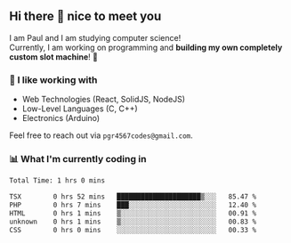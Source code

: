 ## Hi there 👋 nice to meet you

I am Paul and I am studying computer science!  
Currently, I am working on programming and **building my own completely custom slot machine**! 🎰

### 🔭 I like working with
- Web Technologies (React, SolidJS, NodeJS)
- Low-Level Languages (C, C++)
- Electronics (Arduino)

Feel free to reach out via `pgr4567codes@gmail.com`.

### 📊 What I'm currently coding in
<!--START_SECTION:waka-->

```txt
Total Time: 1 hrs 0 mins

TSX        0 hrs 52 mins   █████████████████████▒░░░   85.47 %
PHP        0 hrs 7 mins    ███░░░░░░░░░░░░░░░░░░░░░░   12.40 %
HTML       0 hrs 1 mins    ▒░░░░░░░░░░░░░░░░░░░░░░░░   00.91 %
unknown    0 hrs 1 mins    ▒░░░░░░░░░░░░░░░░░░░░░░░░   00.83 %
CSS        0 hrs 0 mins    ░░░░░░░░░░░░░░░░░░░░░░░░░   00.33 %
```

<!--END_SECTION:waka-->
